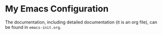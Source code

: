 # My Emacs Configuration

The documentation, including detailed documentation (it is an org file), can be found in `emacs-init.org`.
